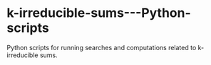 # k-irreducible-sums---Python-scripts
Python scripts for running searches and computations related to k-irreducible sums.
